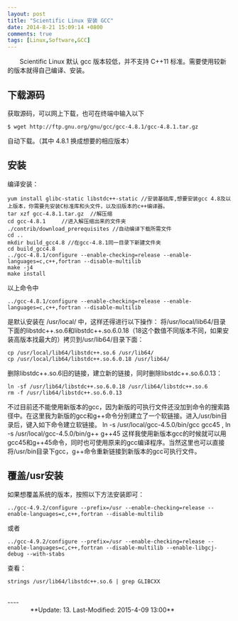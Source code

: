 ```yaml
---
layout: post
title: "Scientific Linux 安装 GCC"
date: 2014-8-21 15:09:14 +0800
comments: true
tags: [Linux,Software,GCC]
---
```


&#160; &#160; &#160; &#160;Scientific Linux 默认 gcc 版本较低，并不支持 C++11 标准。需要使用较新的版本就得自己编译、安装。
<!--more-->
## 下载源码
获取源码，可以网上下载，也可在终端中输入以下
~~~
$ wget http://ftp.gnu.org/gnu/gcc/gcc-4.8.1/gcc-4.8.1.tar.gz
~~~
自动下载。（其中 4.8.1 换成想要的相应版本）

## 安装
编译安装：
~~~
yum install glibc-static libstdc++-static //安装基础库,想要安装gcc 4.8及以上版本，你需要先安装C标准库和头文件，以及旧版本的c++编译器。
tar xzf gcc-4.8.1.tar.gz  //解压缩
cd gcc-4.8.1     //进入解压缩出来的文件夹
./contrib/download_prerequisites //自动编译下载所需文件
cd ..
mkdir build_gcc4.8 //在gcc-4.8.1同一目录下新建文件夹
cd build_gcc4.8    
../gcc-4.8.1/configure --enable-checking=release --enable-languages=c,c++,fortran --disable-multilib
make -j4
make install
~~~

以上命令中
~~~
../gcc-4.8.1/configure --enable-checking=release --enable-languages=c,c++,fortran --disable-multilib
~~~
是默认安装在 /usr/local/ 中，这样还得进行以下操作：
将/usr/local/lib64/目录下面的libstdc++.so.6和libstdc++.so.6.0.18（18这个数值不同版本不同，如果安装高版本找最大的）拷贝到/usr/lib64/目录下面：
~~~
cp /usr/local/lib64/libstdc++.so.6 /usr/lib64/
cp /usr/local/lib64/libstdc++.so.6.0.18 /usr/lib64/
~~~
删除libstdc++.so.6旧的链接，建立新的链接，同时删除libstdc++.so.6.0.13：
~~~
ln -sf /usr/lib64/libstdc++.so.6.0.18 /usr/lib64/libstdc++.so.6
rm -f /usr/lib64/libstdc++.so.6.0.13
~~~
不过目前还不能使用新版本的gcc，因为新版的可执行文件还没加到命令的搜索路径中。在这里我为新版的gcc和g++命令分别建立了一个软链接。进入/usr/bin目录后，键入如下命令建立软链接。 ln -s /usr/local/gcc-4.5.0/bin/gcc gcc45 , ln -s /usr/local/gcc-4.5.0/bin/g++ g++45 这样我使用新版本gcc的时候就可以用gcc45和g++45命令，同时也可使用原来的gcc编译程序。当然这里也可以直接将/usr/bin目录下gcc，g++命令重新链接到新版本的gcc可执行文件。


## 覆盖/usr安装
如果想覆盖系统的版本，按照以下方法安装即可：
~~~
../gcc-4.9.2/configure --prefix=/usr --enable-checking=release --enable-languages=c,c++,fortran --disable-multilib
~~~
或者
~~~
../gcc-4.9.2/configure --prefix=/usr --enable-checking=release --enable-languages=c,c++,fortran --disable-multilib --enable-libgcj-debug --with-stabs
~~~

查看：
~~~
strings /usr/lib64/libstdc++.so.6 | grep GLIBCXX
~~~

<br />
----
&#160; &#160; &#160; &#160; &#160; &#160; &#160; &#160; &#160; &#160; &#160; &#160; &#160; &#160; &#160; &#160; &#160; &#160; &#160; &#160; &#160; &#160; &#160; &#160; &#160; &#160; &#160; &#160; &#160; &#160; &#160; &#160; &#160; &#160; &#160; &#160; &#160; &#160; &#160; &#160; &#160; &#160; &#160; &#160; &#160; &#160; &#160; &#160; &#160; &#160; &#160; &#160; &#160; &#160; &#160; &#160; &#160; &#160; &#160; &#160; &#160; &#160; &#160; &#160; &#160; &#160; &#160;**Update: 13. Last-Modified: 2015-4-09 13:00**
